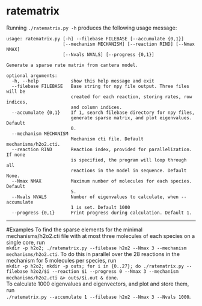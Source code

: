 # ratematrix
Running `./ratematrix.py -h` produces the following usage message:
```
usage: ratematrix.py [-h] --filebase FILEBASE [--accumulate {0,1}]
                     [--mechanism MECHANISM] [--reaction RIND] [--Nmax NMAX]
                     [--Nvals NVALS] [--progress {0,1}]

Generate a sparse rate matrix from cantera model.

optional arguments:
  -h, --help            show this help message and exit
  --filebase FILEBASE   Base string for npy file output. Three files will be
                        created for each reaction, storing rates, row indices,
                        and column indices.
  --accumulate {0,1}    If 1, search filebase directory for npy files,
                        generate sparse matrix, and plot eigenvalues. Default
                        0.
  --mechanism MECHANISM
                        Mechanism cti file. Default mechanisms/h2o2.cti.
  --reaction RIND       Reaction index, provided for parallelization. If none
                        is specified, the program will loop through all
                        reactions in the model in sequence. Default None.
  --Nmax NMAX           Maximum number of molecules for each species. Default
                        5.
  --Nvals NVALS         Number of eigenvalues to calculate, when --accumulate
                        1 is set. Default 1000
  --progress {0,1}      Print progress during calculation. Default 1.
  ```
  -----------
#Examples 
To find the sparse elements for the minimal mechanisms/h2o2.cti file with at most three molecules of each species on a single core, run  
`mkdir -p h2o2; ./ratematrix.py --filebase h2o2 --Nmax 3 --mechanism mechanisms/h2o2.cti`. To do this in parallel over the 28 reactions in the mechanism for 5 molecules per species, run  
`mkdir -p h2o2; mkdir -p outs; for i in {0..27}; do ./ratematrix.py --filebase h2o2/$i --reaction $i --progress 0 --Nmax 3 --mechanism mechanisms/h2o2.cti &> outs/$i.out & done`.  
To calculate 1000 eigenvalues and eigenvectors, and plot and store them, run  
`./ratematrix.py --accumulate 1 --filebase h2o2 --Nmax 3 --Nvals 1000`.  
